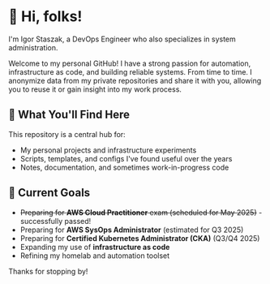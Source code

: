 # 👋 Hi, folks!
I'm Igor Staszak, a DevOps Engineer who also specializes in system administration.

Welcome to my personal GitHub! I have a strong passion for automation, infrastructure as code, and building reliable systems.
From time to time. I anonymize data from my private repositories and share it with you, allowing you to reuse it or gain insight into my work process.

## 📁 What You'll Find Here

This repository is a central hub for:
- My personal projects and infrastructure experiments
- Scripts, templates, and configs I've found useful over the years
- Notes, documentation, and sometimes work-in-progress code

## 🎯 Current Goals

- ~~Preparing for **AWS Cloud Practitioner** exam (scheduled for May 2025)~~ - successfully passed!
- Preparing for **AWS SysOps Administrator** (estimated for Q3 2025)
- Preparing for **Certified Kubernetes Administrator (CKA)** (Q3/Q4 2025)
- Expanding my use of **infrastructure as code**
- Refining my homelab and automation toolset

Thanks for stopping by!
